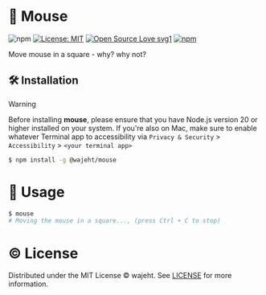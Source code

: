 # 🐁 Mouse

![npm](https://img.shields.io/npm/dw/%40wajeht%2Fmouse)
[![License: MIT](https://img.shields.io/badge/License-MIT-blue.svg)](https://github.com/wajeht/type/blob/main/LICENSE) [![Open Source Love svg1](https://badges.frapsoft.com/os/v1/open-source.svg?v=103)](https://github.com/wajeht/mouse) [![npm](https://img.shields.io/npm/v/%40wajeht%2Fmouse)](https://www.npmjs.com/package/@wajeht/mouse)

Move mouse in a square - why? why not?

## 🛠️ Installation

> [!WARNING]
> Before installing **mouse**, please ensure that you have Node.js version 20 or higher installed on your system. If you're also on Mac, make sure to enable whatever Terminal app to accessibility via `Privacy & Security` > `Accessibility` > `<your terminal app>`

```bash
$ npm install -g @wajeht/mouse
```

# 🚀 Usage

```bash
$ mouse
# Moving the mouse in a square..., (press Ctrl + C to stop)
```

# © License

Distributed under the MIT License © wajeht. See [LICENSE](./LICENSE) for more information.
